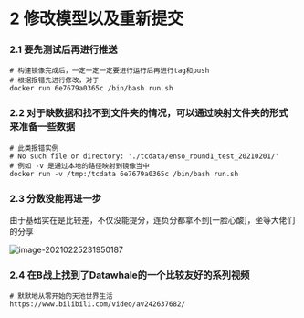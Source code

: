 # 2 修改模型以及重新提交

### 2.1 要先测试后再进行推送

```shell
# 构建镜像完成后，一定一定一定要进行运行后再进行tag和push
# 根据报错先进行修改，对于
docker run 6e7679a0365c /bin/bash run.sh
```

### 2.2 对于缺数据和找不到文件夹的情况，可以通过映射文件夹的形式来准备一些数据

```shell
# 此类报错实例
# No such file or directory: './tcdata/enso_round1_test_20210201/'
# 例如 -v 是通过本地的路径映射到镜像当中
docker run -v /tmp:/tcdata 6e7679a0365c /bin/bash run.sh
```

### 2.3 分数没能再进一步

由于基础实在是比较差，不仅没能提分，连负分都拿不到[一脸心酸]，坐等大佬们的分享

![image-20210225231950187](https://github.com/williamcharlieblue/img/main/img/image-20210225231950187.png)

### 2.4 在B战上找到了Datawhale的一个比较友好的系列视频

```shell
# 默默地从零开始的天池世界生活
https://www.bilibili.com/video/av242637682/
```



